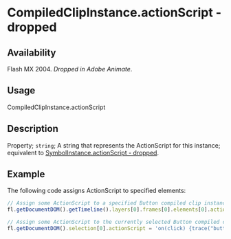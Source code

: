# CompiledClipInstance.actionScript - dropped

## Availability

Flash MX 2004. *Dropped in Adobe Animate*.

## Usage

CompiledClipInstance.actionScript

## Description

Property; `string`; A string that represents the ActionScript for this instance; equivalent to [SymbolInstance.actionScript - dropped](../SymbolInstance_object/SymbolInstance1.md).

## Example

The following code assigns ActionScript to specified elements:

```javascript
// Assign some ActionScript to a specified Button compiled clip instance.
fl.getDocumentDOM().getTimeline().layers[0].frames[0].elements[0].actionScript = 'on(click) {trace("button is clicked");}';

// Assign some ActionScript to the currently selected Button compiled clip instance.
fl.getDocumentDOM().selection[0].actionScript = 'on(click) {trace("button is clicked");}';
```
